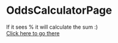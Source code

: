 # OddsCalculatorPage
If it sees % it will calculate the sum :)
<br>
<a href = "https://petarwho.github.io/OddsCalculatorPage/"> Click here to go there </a>
